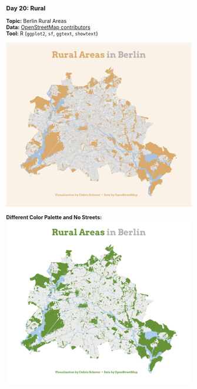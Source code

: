 ### Day 20: Rural
**Topic:** Berlin Rural Areas
<br>
**Data:** [OpenStreetMap contributors](https://www.openstreetmap.org/)
<br>
**Tool:** R (`ggplot2`, `sf`, `ggtext`, `showtext`)
<br><br>
![./contributions/Day20_Rural/Rural_BerlinRuralAreas.png](https://raw.githubusercontent.com/Z3tt/30DayMapChallenge/master/contributions/Day20_Rural/Rural_BerlinRuralAreas.png)
<br><br>
**Different Color Palette and No Streets:**
<br>
![./contributions/Day20_Rural/Rural_BerlinRuralAreas_v2.png](https://raw.githubusercontent.com/Z3tt/30DayMapChallenge/master/contributions/Day20_Rural/Rural_BerlinRuralAreas_v2.png)
